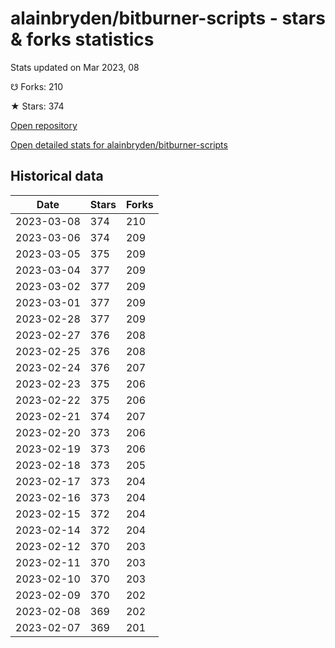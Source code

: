 # alainbryden/bitburner-scripts - stars & forks statistics

Stats updated on Mar 2023, 08

☋ Forks: 210

★ Stars: 374

[Open repository](https://github.com/alainbryden/bitburner-scripts)

[Open detailed stats for alainbryden/bitburner-scripts](https://reviewgithub.com/rep/alainbryden/bitburner-scripts)

## Historical data
| Date | Stars | Forks |
|------|-------|-------|
| 2023-03-08 | 374 | 210 | 
| 2023-03-06 | 374 | 209 | 
| 2023-03-05 | 375 | 209 | 
| 2023-03-04 | 377 | 209 | 
| 2023-03-02 | 377 | 209 | 
| 2023-03-01 | 377 | 209 | 
| 2023-02-28 | 377 | 209 | 
| 2023-02-27 | 376 | 208 | 
| 2023-02-25 | 376 | 208 | 
| 2023-02-24 | 376 | 207 | 
| 2023-02-23 | 375 | 206 | 
| 2023-02-22 | 375 | 206 | 
| 2023-02-21 | 374 | 207 | 
| 2023-02-20 | 373 | 206 | 
| 2023-02-19 | 373 | 206 | 
| 2023-02-18 | 373 | 205 | 
| 2023-02-17 | 373 | 204 | 
| 2023-02-16 | 373 | 204 | 
| 2023-02-15 | 372 | 204 | 
| 2023-02-14 | 372 | 204 | 
| 2023-02-12 | 370 | 203 | 
| 2023-02-11 | 370 | 203 | 
| 2023-02-10 | 370 | 203 | 
| 2023-02-09 | 370 | 202 | 
| 2023-02-08 | 369 | 202 | 
| 2023-02-07 | 369 | 201 | 

